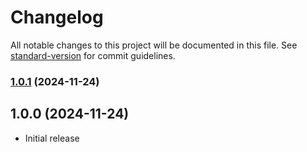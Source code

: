 # Changelog

All notable changes to this project will be documented in this file. See [standard-version](https://github.com/conventional-changelog/standard-version) for commit guidelines.

### [1.0.1](https://github.com/zororaka00/sol-type-check/compare/v1.0.0...v1.0.1) (2024-11-24)

## 1.0.0 (2024-11-24)
- Initial release